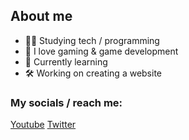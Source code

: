 ## About me
- 👨‍💻 Studying tech / programming
- 🚀 I love gaming & game development
- 🗿 Currently learning
- 🛠 Working on creating a website

### My socials / reach me:
[Youtube](https://www.youtube.com/channel/UCJalzG6aVnf1h5O5j3sgInw)
[Twitter](https://twitter.com/Polartwter)